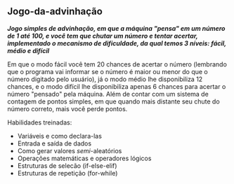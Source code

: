 ## Jogo-da-advinhação

**_Jogo simples de advinhação, em que a máquina *"pensa"* em um número de 1 até 100, e você tem que chutar um número e tentar acertar, implementado o mecanismo de dificuldade, da qual temos 3 níveis: fácil, médio e difícil_**

Em que o modo fácil você tem 20 chances de acertar o número (lembrando que o programa vai informar se o número é maior ou menor do que o número digitado pelo usuário), já o modo médio lhe disponibiliza 12 chances, e o modo difícil lhe disponibiliza apenas 6 chances para acertar o número "pensado" pela máquina. Além de contar com um sistema de contagem de pontos simples, em que quando mais distante seu chute do número correto, mais você perde pontos.

Habilidades treinadas:

- Variáveis e como declara-las
- Entrada e saída de dados
- Como gerar valores *semi*-aleatórios
- Operações matemáticas e operadores lógicos
- Estruturas de selecão (if-else-elif)
- Estruturas de repetição (for-while)
